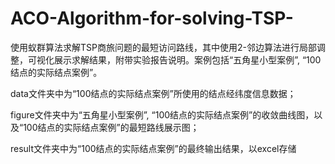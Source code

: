 # ACO-Algorithm-for-solving-TSP-

使用蚁群算法求解TSP商旅问题的最短访问路线，其中使用2-邻边算法进行局部调整，可视化展示求解结果，附带实验报告说明。案例包括“五角星小型案例”, “100结点的实际结点案例”。

data文件夹中为“100结点的实际结点案例”所使用的结点经纬度信息数据；

figure文件夹中为“五角星小型案例”, “100结点的实际结点案例”的收敛曲线图，以及“100结点的实际结点案例”的最短路线展示图；

result文件夹中为“100结点的实际结点案例”的最终输出结果，以excel存储
